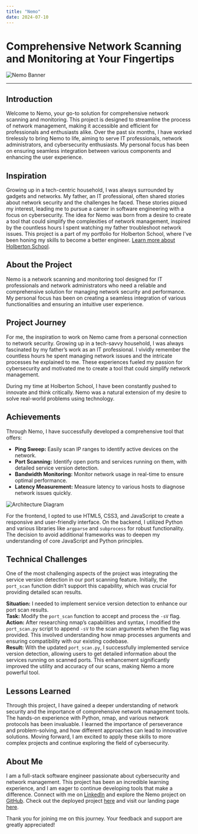 ```yaml
---
title: "Nemo"
date: 2024-07-10
---
```


# Comprehensive Network Scanning and Monitoring at Your Fingertips

![Nemo Banner](_posts/assets/images)

---

## Introduction

Welcome to Nemo, your go-to solution for comprehensive network scanning and monitoring. This project is designed to streamline the process of network management, making it accessible and efficient for professionals and enthusiasts alike. Over the past six months, I have worked tirelessly to bring Nemo to life, aiming to serve IT professionals, network administrators, and cybersecurity enthusiasts. My personal focus has been on ensuring seamless integration between various components and enhancing the user experience.

## Inspiration

Growing up in a tech-centric household, I was always surrounded by gadgets and networks. My father, an IT professional, often shared stories about network security and the challenges he faced. These stories piqued my interest, leading me to pursue a career in software engineering with a focus on cybersecurity. The idea for Nemo was born from a desire to create a tool that could simplify the complexities of network management, inspired by the countless hours I spent watching my father troubleshoot network issues. This project is a part of my portfolio for Holberton School, where I've been honing my skills to become a better engineer. [Learn more about Holberton School](link-to-holberton).

## About the Project

Nemo is a network scanning and monitoring tool designed for IT professionals and network administrators who need a reliable and comprehensive solution for managing network security and performance. My personal focus has been on creating a seamless integration of various functionalities and ensuring an intuitive user experience.

## Project Journey

For me, the inspiration to work on Nemo came from a personal connection to network security. Growing up in a tech-savvy household, I was always fascinated by my father’s work as an IT professional. I vividly remember the countless hours he spent managing network issues and the intricate processes he explained to me. These experiences fueled my passion for cybersecurity and motivated me to create a tool that could simplify network management.

During my time at Holberton School, I have been constantly pushed to innovate and think critically. Nemo was a natural extension of my desire to solve real-world problems using technology.

## Achievements

Through Nemo, I have successfully developed a comprehensive tool that offers:

- **Ping Sweep:** Easily scan IP ranges to identify active devices on the network.
- **Port Scanning:** Identify open ports and services running on them, with detailed service version detection.
- **Bandwidth Monitoring:** Monitor network usage in real-time to ensure optimal performance.
- **Latency Measurement:** Measure latency to various hosts to diagnose network issues quickly.

![Architecture Diagram](link-to-architecture-diagram)

For the frontend, I opted to use HTML5, CSS3, and JavaScript to create a responsive and user-friendly interface. On the backend, I utilized Python and various libraries like `argparse` and `subprocess` for robust functionality. The decision to avoid additional frameworks was to deepen my understanding of core JavaScript and Python principles.

## Technical Challenges

One of the most challenging aspects of the project was integrating the service version detection in our port scanning feature. Initially, the `port_scan` function didn’t support this capability, which was crucial for providing detailed scan results.

**Situation:** I needed to implement service version detection to enhance our port scan results.  
**Task:** Modify the `port_scan` function to accept and process the `-sV` flag.  
**Action:** After researching nmap’s capabilities and syntax, I modified the `port_scan.py` script to append `-sV` to the scan arguments when the flag was provided. This involved understanding how nmap processes arguments and ensuring compatibility with our existing codebase.  
**Result:** With the updated `port_scan.py`, I successfully implemented service version detection, allowing users to get detailed information about the services running on scanned ports. This enhancement significantly improved the utility and accuracy of our scans, making Nemo a more powerful tool.

## Lessons Learned

Through this project, I have gained a deeper understanding of network security and the importance of comprehensive network management tools. The hands-on experience with Python, nmap, and various network protocols has been invaluable. I learned the importance of perseverance and problem-solving, and how different approaches can lead to innovative solutions. Moving forward, I am excited to apply these skills to more complex projects and continue exploring the field of cybersecurity.

## About Me

I am a full-stack software engineer passionate about cybersecurity and network management. This project has been an incredible learning experience, and I am eager to continue developing tools that make a difference. Connect with me on [LinkedIn](link-to-linkedin) and explore the Nemo project on [GitHub](link-to-github-repo). Check out the deployed project [here](link-to-deployed-project) and visit our landing page [here](link-to-landing-page).

Thank you for joining me on this journey. Your feedback and support are greatly appreciated!
